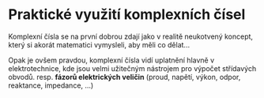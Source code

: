 # Praktické využití komplexních čísel
Komplexní čísla se na první dobrou zdají jako v realitě neukotvený koncept, který si akorát matematici vymysleli, aby měli co dělat... 

Opak je ovšem pravdou, komplexní čísla vidí uplatnění hlavně v elektrotechnice, kde jsou velmi užitečným nástrojem pro výpočet střídavých obvodů. resp. **fázorů elektrických veličin** (proud, napětí, výkon, odpor, reaktance, impedance, ...)